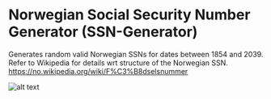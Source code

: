 # Norwegian Social Security Number Generator (SSN-Generator)

Generates random valid Norwegian SSNs for dates between 1854 and 2039. 
Refer to Wikipedia for details wrt structure of the Norwegian SSN. 
https://no.wikipedia.org/wiki/F%C3%B8dselsnummer


![alt text](https://user-images.githubusercontent.com/44413320/53119464-e01a0180-354f-11e9-8796-b1ba5c9a1aa0.JPG)

